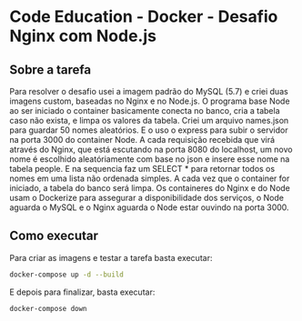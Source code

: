 # Code Education - Docker - Desafio Nginx com Node.js

## Sobre a tarefa

Para resolver o desafio usei a imagem padrão do MySQL (5.7) e criei duas imagens custom, baseadas no Nginx e no Node.js.
O programa base Node ao ser iniciado o container basicamente conecta no banco, cria a tabela caso não exista, e limpa os valores da tabela.
Criei um arquivo names.json para guardar 50 nomes aleatórios. E o uso o express para subir o servidor na porta 3000 do container Node.
A cada requisição recebida que virá através do Nginx, que está escutando na porta 8080 do localhost, um novo nome é escolhido aleatóriamente com base no json e insere esse nome na tabela people. E na sequencia faz um SELECT \* para retornar todos os nomes em uma lista não ordenada simples.
A cada vez que o container for iniciado, a tabela do banco será limpa.
Os containeres do Nginx e do Node usam o Dockerize para assegurar a disponibilidade dos serviços, o Node aguarda o MySQL e o Nginx aguarda o Node estar ouvindo na porta 3000.

## Como executar

Para criar as imagens e testar a tarefa basta executar:

```sh
docker-compose up -d --build
```

E depois para finalizar, basta executar:

```sh
docker-compose down
```

